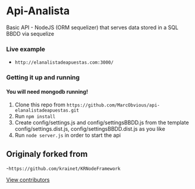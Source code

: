 # Api-Analista
Basic API - NodeJS (ORM sequelizer) that serves data stored in a SQL BBDD via sequelize

### Live example
- `http://elanalistadeapuestas.com:3000/`

### Getting it up and running
#### You will need mongodb running!

1. Clone this repo from `https://github.com/MarcObvious/api-elanalistadeapuestas.git`
2. Run `npm install`
3. Create config/settings.js and config/settingsBBDD.js from the template config/settings.dist.js, config/settingsBBDD.dist.js as you like
4. Run `node server.js` in order to start the api


## Originaly forked from
-`https://github.com/krainet/KRNodeFramework`

[View contributors](https://github.com/MarcObvious/api-elanalistadeapuestas/graphs/contributors)